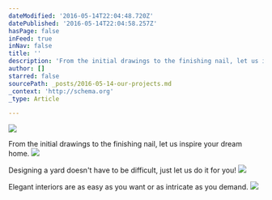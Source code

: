 ```yaml
---
dateModified: '2016-05-14T22:04:48.720Z'
datePublished: '2016-05-14T22:04:58.257Z'
hasPage: false
inFeed: true
inNav: false
title: ''
description: 'From the initial drawings to the finishing nail, let us inspire your dream home.'
author: []
starred: false
sourcePath: _posts/2016-05-14-our-projects.md
_context: 'http://schema.org'
_type: Article

---
```

![](https://the-grid-user-content.s3-us-west-2.amazonaws.com/6976df84-5b9a-4ebe-ad44-35ea1a68b71a.jpg)

From the initial drawings to the finishing nail, let us inspire your dream home.
![](https://the-grid-user-content.s3-us-west-2.amazonaws.com/a522b7ec-0681-47b8-9173-e27a644f1ea6.jpg)

Designing a yard doesn't have to be difficult, just let us do it for you!
![](https://the-grid-user-content.s3-us-west-2.amazonaws.com/1ca3da6e-2705-4c0f-b335-a5a3c07c474d.jpg)

Elegant interiors are as easy as you want or as intricate as you demand.
![](https://the-grid-user-content.s3-us-west-2.amazonaws.com/d500f1c6-1dbe-44ea-9e48-eefe730ec9a7.jpg)